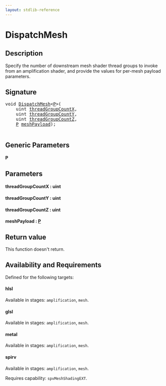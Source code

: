 ```yaml
---
layout: stdlib-reference
---
```


# DispatchMesh

## Description

Specify the number of downstream mesh shader thread groups to invoke from an amplification shader,
and provide the values for per-mesh payload parameters.



## Signature 

<pre>
<span class="code_keyword">void</span> <a href=".html">DispatchMesh</a>&lt;<a href=".html#typeparam-P" class="code_type">P</a>&gt;(
    <span class="code_keyword">uint</span> <a href=".html#decl-threadGroupCountX" class="code_param">threadGroupCountX</a>,
    <span class="code_keyword">uint</span> <a href=".html#decl-threadGroupCountY" class="code_param">threadGroupCountY</a>,
    <span class="code_keyword">uint</span> <a href=".html#decl-threadGroupCountZ" class="code_param">threadGroupCountZ</a>,
    <a href=".html#typeparam-P" class="code_type">P</a> <a href=".html#decl-meshPayload" class="code_param">meshPayload</a>);

</pre>

## Generic Parameters

####  <a id="typeparam-P"></a>P

## Parameters

####  <a id="decl-threadGroupCountX"></a>threadGroupCountX  : uint
####  <a id="decl-threadGroupCountY"></a>threadGroupCountY  : uint
####  <a id="decl-threadGroupCountZ"></a>threadGroupCountZ  : uint
####  <a id="decl-meshPayload"></a>meshPayload  : [P](.html#typeparam-P)

## Return value
This function doesn't return.


## Availability and Requirements

Defined for the following targets:

#### hlsl
Available in stages: `amplification`, `mesh`.

#### glsl
Available in stages: `amplification`, `mesh`.

#### metal
Available in stages: `amplification`, `mesh`.

#### spirv
Available in stages: `amplification`, `mesh`.

Requires capability: `spvMeshShadingEXT`.


